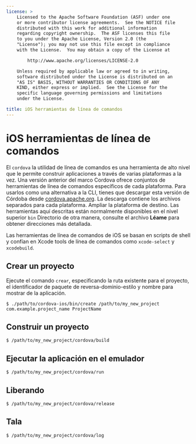 ```yaml
---
license: >
    Licensed to the Apache Software Foundation (ASF) under one
    or more contributor license agreements.  See the NOTICE file
    distributed with this work for additional information
    regarding copyright ownership.  The ASF licenses this file
    to you under the Apache License, Version 2.0 (the
    "License"); you may not use this file except in compliance
    with the License.  You may obtain a copy of the License at

        http://www.apache.org/licenses/LICENSE-2.0

    Unless required by applicable law or agreed to in writing,
    software distributed under the License is distributed on an
    "AS IS" BASIS, WITHOUT WARRANTIES OR CONDITIONS OF ANY
    KIND, either express or implied.  See the License for the
    specific language governing permissions and limitations
    under the License.

title: iOS herramientas de línea de comandos
---
```


# iOS herramientas de línea de comandos

El `cordova` la utilidad de línea de comandos es una herramienta de alto nivel que le permite construir aplicaciones a través de varias plataformas a la vez. Una versión anterior del marco Cordova ofrece conjuntos de herramientas de línea de comandos específicos de cada plataforma. Para usarlos como una alternativa a la CLI, tienes que descargar esta versión de Córdoba desde [cordova.apache.org][1]. La descarga contiene los archivos separados para cada plataforma. Ampliar la plataforma de destino. Las herramientas aquí descritas están normalmente disponibles en el nivel superior `bin` Directorio de otra manera, consulte el archivo **Léame** para obtener direcciones más detallada.

 [1]: http://cordova.apache.org

Las herramientas de línea de comandos de iOS se basan en scripts de shell y confían en Xcode tools de línea de comandos como `xcode-select` y `xcodebuild`.

## Crear un proyecto

Ejecute el comando `crear`, especificando la ruta existente para el proyecto, el identificador de paquete de reversa-dominio-estilo y nombre para mostrar de la aplicación.

    $ ./path/to/cordova-ios/bin/create /path/to/my_new_project com.example.project_name ProjectName
    

## Construir un proyecto

    $ /path/to/my_new_project/cordova/build
    

## Ejecutar la aplicación en el emulador

    $ /path/to/my_new_project/cordova/run
    

## Liberando

    $ /path/to/my_new_project/cordova/release
    

## Tala

    $ /path/to/my_new_project/cordova/log